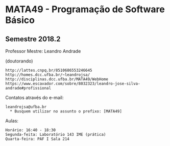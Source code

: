 # MATA49 - Programação de Software Básico

## Semestre 2018.2


Professor Mestre: Leandro Andrade 

(doutorando)

    http://lattes.cnpq.br/8510686553246645
    http://homes.dcc.ufba.br/~leandrojsa/
    http://disciplinas.dcc.ufba.br/MATA49/WebHome
    https://www.escavador.com/sobre/8032323/leandro-jose-silva-andrade#profissional

Contatos através do e-mail:

    leandrojsa@ufba.br
      * Busquem utilizar no assunto o prefixo: [MATA49]
      
Aulas:

    Horário: 16:40 - 18:30  
    Segunda-feita: Laboratório 143 IME (prática)
    Quarta-feira: PAF I Sala 214
